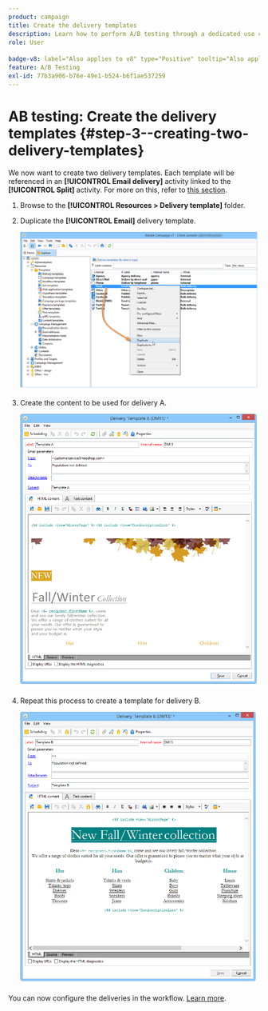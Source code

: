 ```yaml
---
product: campaign
title: Create the delivery templates
description: Learn how to perform A/B testing through a dedicated use case
role: User

badge-v8: label="Also applies to v8" type="Positive" tooltip="Also applies to Campaign v8"
feature: A/B Testing
exl-id: 77b3a906-b76e-49e1-b524-b6f1ae537259
---
```

# AB testing: Create the delivery templates {#step-3--creating-two-delivery-templates}

We now want to create two delivery templates. Each template will be referenced in an **[!UICONTROL Email delivery]** activity linked to the **[!UICONTROL Split]** activity. For more on this, refer to [this section](about-templates.md).

1. Browse to the **[!UICONTROL Resources > Delivery template]** folder.
1. Duplicate the **[!UICONTROL Email]** delivery template.

   ![](assets/use_case_abtesting_deliverymodel_001.png)

1. Create the content to be used for delivery A.

   ![](assets/use_case_abtesting_deliverymodel_002.png)

1. Repeat this process to create a template for delivery B.

   ![](assets/use_case_abtesting_deliverymodel_003.png)

You can now configure the deliveries in the workflow. [Learn more](a-b-testing-uc-configuring-deliveries.md).
